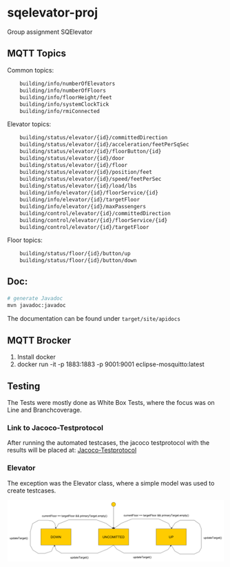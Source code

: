 # sqelevator-proj
Group assignment SQElevator

## MQTT Topics
Common topics:  
```
    building/info/numberOfElevators
    building/info/numberOfFloors
    building/info/floorHeight/feet
    building/info/systemClockTick
    building/info/rmiConnected
```

Elevator topics:  
```
    building/status/elevator/{id}/committedDirection
    building/status/elevator/{id}/acceleration/feetPerSqSec
    building/status/elevator/{id}/floorButton/{id}
    building/status/elevator/{id}/door
    building/status/elevator/{id}/floor
    building/status/elevator/{id}/position/feet
    building/status/elevator/{id}/speed/feetPerSec
    building/status/elevator/{id}/load/lbs
    building/info/elevator/{id}/floorService/{id}
    building/info/elevator/{id}/targetFloor
    building/info/elevator/{id}/maxPassengers
    building/control/elevator/{id}/committedDirection
    building/control/elevator/{id}/floorService/{id}
    building/control/elevator/{id}/targetFloor
```

Floor topics:  
```
    building/status/floor/{id}/button/up
    building/status/floor/{id}/button/down
```

## Doc:

```sh
# generate Javadoc
mvn javadoc:javadoc
```
The documentation can be found under `target/site/apidocs`

## MQTT Brocker
1. Install docker
2. docker run -it -p 1883:1883 -p 9001:9001  eclipse-mosquitto:latest


## Testing
The Tests were mostly done as White Box Tests, where the focus was on Line and Branchcoverage. 

### Link to Jacoco-Testprotocol
After running the automated testcases, the jacoco testprotocol with the results will be placed at: 
[Jacoco-Testprotocol](./target/site/jacoco/index.html)

### Elevator
The exception was the Elevator class, where a simple model was used to create testcases.

![Elevator](./docu/Statemachine_Elevator.png)

